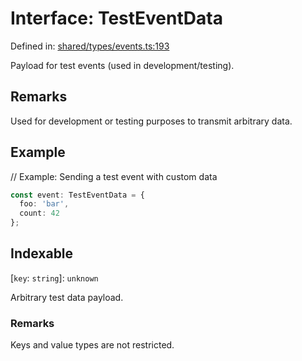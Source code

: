 # Interface: TestEventData

Defined in: [shared/types/events.ts:193](https://github.com/Nick2bad4u/Uptime-Watcher/blob/8a1973382d5fe14c52996ecda381894eb7ecd4a6/shared/types/events.ts#L193)

Payload for test events (used in development/testing).

## Remarks

Used for development or testing purposes to transmit arbitrary data.

## Example

// Example: Sending a test event with custom data
```typescript
const event: TestEventData = {
  foo: 'bar',
  count: 42
};
```

## Indexable

\[`key`: `string`\]: `unknown`

Arbitrary test data payload.

### Remarks

Keys and value types are not restricted.
